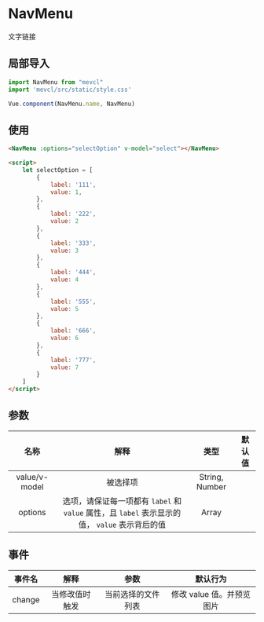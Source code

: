# NavMenu

文字链接

## 局部导入
```js
import NavMenu from "mevcl"
import 'mevcl/src/static/style.css'

Vue.component(NavMenu.name, NavMenu)
```

## 使用
```html
<NavMenu :options="selectOption" v-model="select"></NavMenu>

<script>
    let selectOption = [
        {
            label: '111',
            value: 1,
        },
        {
            label: '222',
            value: 2
        },
        {
            label: '333',
            value: 3
        },
        {
            label: '444',
            value: 4
        },
        {
            label: '555',
            value: 5
        },
        {
            label: '666',
            value: 6
        },
        {
            label: '777',
            value: 7
        }
    ]
</script>
```

## 参数

| 名称 | 解释 | 类型 | 默认值 |
|:-:|:-:|:-:|:-:|
| value/v-model | 被选择项 | String, Number |  |
| options | 选项，请保证每一项都有 `label` 和 `value` 属性，且 `label` 表示显示的值， `value` 表示背后的值 | Array |  |

## 事件

| 事件名 | 解释 | 参数 | 默认行为 |
|:-:|:-:|:-:|:-:|
| change | 当修改值时触发 | 当前选择的文件列表 | 修改 value 值。并预览图片 |
